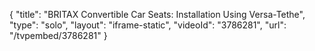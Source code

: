 {
    "title": "BRITAX Convertible Car Seats: Installation Using Versa-Tethe",
    "type": "solo",
    "layout": "iframe-static",
    "videoId": "3786281",
    "url": "\/tvpembed\/3786281"
}